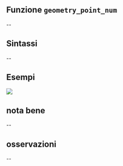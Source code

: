 ## Funzione `geometry_point_num`

--

## Sintassi

--

## Esempi

<img src="/img/variabili/geometry_point_num/geometry_point_num1.png">

## nota bene

--

## osservazioni

--